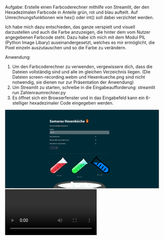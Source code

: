 Aufgabe: Erstelle einen Farbcoderechner mithilfe von Streamlit, der den Hexadezimalen Farbcode in Anteile grün, rot und blau aufteilt. Auf Umrechnungsfunktionen wie hex() oder int() soll dabei verzichtet werden.

Ich habe mich dazu entschieden, das ganze verspielt und visuell darzustellen und auch die Farbe anzuzeigen, die hinter dem vom Nutzer angegebenen Farbcode steht. Dazu habe ich mich mit dem Modul PIL (Python Image Libary) auseinandergesetzt, welches es mir ermöglicht, die Pixel einzeln auszutauschen und so die Farbe zu verändern. 

Anwendung:
1. Um den Farbcoderechner zu verwenden, vergewissere dich, dass die Dateien vollständig sind und alle im gleichen Verzeichnis liegen. (Die Dateien screen-recording.webm und Hexenkueche.png sind nicht notwendig, sie dienen nur zur Präsentation der Anwendung)
2. Um Streamlit zu starten, schreibe in die Eingabeaufforderung: streamlit run Zahlenraumrechner.py
3. Es öffnet sich ein Browserfenster und in das Eingabefeld kann ein 6-stelliger hexadezimaler Code eingegeben werden. 

![What is this](Hexenkueche.png)
![What is this](screen-recording.webm)
